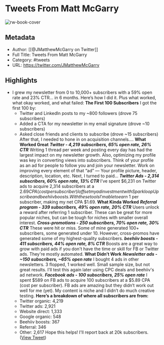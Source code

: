 # Tweets From Matt McGarry

![rw-book-cover](https://pbs.twimg.com/profile_images/1372970972123381772/bOnuyg5t.jpg)

## Metadata
- Author: [[@JMatthewMcGarry on Twitter]]
- Full Title: Tweets From Matt McGarry
- Category: #tweets
- URL: https://twitter.com/JMatthewMcGarry

## Highlights
- I grew my newsletter from 0 to 10,000+ subscribers with a 59% open rate and 23% CTR… in 6 months.
  Here’s how I did it.
  Plus what worked, what okay worked, and what failed:
  **The First 100 Subscribers**
  I got the first 100 by:
  - Twitter and LinkedIn posts to my ~800 followers (drove 75 subscribers)
  - Added a CTA for my newsletter in my email signature (drove ~10 subscribers)
  - Asked close friends and clients to subscribe (drove ~15 subscribers)
  After that, I needed to hone in on acquisition channels….
  **What Worked Great**
  ***Twitter - 4,219 subscribers, 65% open rate, 26% CTR***
  Writing 1 thread per week and posting every day has had the largest impact on my newsletter growth.
  Also, optimizing my profile was key in converting views into subscribers.
  Think of your profile as an ad for people to follow you and join your newsletter.
  Work on improving every element of that “ad” — Your profile picture, header, description, location, etc.
  Next, I turned to paid…
  ***Twitter Ads - 2,314 subscribers, 60% open rate, 13% CTR***
  I’ve spent $6,231 on Twitter ads to acquire 2,314 subscribers at a $2.69 CPA (cost per subscriber)
  I offset my ad investment with Sparkloop Upscribe and beehiiv boosts.
  With these tools I’m able to earn ~$1 per subscriber, making my net CPA $1.69.
  **What Kinda Worked**
  ***Referral program - 339 subscribers, 49% open rate, 20% CTR***
  Users unlock a reward after referring 1 subscriber. 
  These can be great for more popular niches, but can be tough for niches with smaller overall interest.
  ***Cross-promotions - 250 subscribers, 70% open rate, 30% CTR***
  These were hit or miss. 
  Some of mine generated 100+ subscribers, some generated under 10.
  However, cross-promos have generated some of my highest-quality subscribers.
  ***beehiiv boosts - 411 subscribers, 44% open rate, 8% CTR***
  Boosts are a great way to grow with paid ads if you don't have the time or skill for FB or Twitter ads.
  They're mostly automated.
  **What Didn’t Work**
  ***Newsletter ads - ~150 subscribers, ~65% open rate***
  I bought 4 ads in other newsletters. 3 flopped, 1 worked well. 
  Small sample size, but not great results. 
  I'll test this again later using CPC deals and beehiiv's ad network.
  ***Facebook ads - 100 subscribers, 25% open rate***
  I spent $589 on FB ads to acquire 100 subscribers at a $5.89 CPA (cost per subscriber).
  FB ads are amazing but they didn’t work out well for me (yet).
  My content is niche and I didn’t do much creative testing. 
  **Here’s a breakdown of where all subscribers are from:**
  - Twitter organic: 4,219
  - Twitter ads: 2,921
  - Website direct: 1,333
  - Google organic: 548
  - Beehiiv boosts: 367
  - Referral: 346
  - Other: 2,617
  Hope this helps!
  I'll report back at 20k subscribers. ([View Tweet](https://twitter.com/JMatthewMcGarry/status/1712090772424511835))
